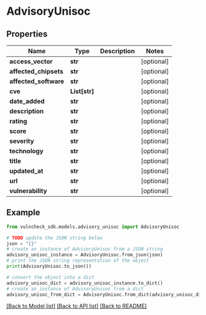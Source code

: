 # AdvisoryUnisoc


## Properties

Name | Type | Description | Notes
------------ | ------------- | ------------- | -------------
**access_vector** | **str** |  | [optional] 
**affected_chipsets** | **str** |  | [optional] 
**affected_software** | **str** |  | [optional] 
**cve** | **List[str]** |  | [optional] 
**date_added** | **str** |  | [optional] 
**description** | **str** |  | [optional] 
**rating** | **str** |  | [optional] 
**score** | **str** |  | [optional] 
**severity** | **str** |  | [optional] 
**technology** | **str** |  | [optional] 
**title** | **str** |  | [optional] 
**updated_at** | **str** |  | [optional] 
**url** | **str** |  | [optional] 
**vulnerability** | **str** |  | [optional] 

## Example

```python
from vulncheck_sdk.models.advisory_unisoc import AdvisoryUnisoc

# TODO update the JSON string below
json = "{}"
# create an instance of AdvisoryUnisoc from a JSON string
advisory_unisoc_instance = AdvisoryUnisoc.from_json(json)
# print the JSON string representation of the object
print(AdvisoryUnisoc.to_json())

# convert the object into a dict
advisory_unisoc_dict = advisory_unisoc_instance.to_dict()
# create an instance of AdvisoryUnisoc from a dict
advisory_unisoc_from_dict = AdvisoryUnisoc.from_dict(advisory_unisoc_dict)
```
[[Back to Model list]](../README.md#documentation-for-models) [[Back to API list]](../README.md#documentation-for-api-endpoints) [[Back to README]](../README.md)


